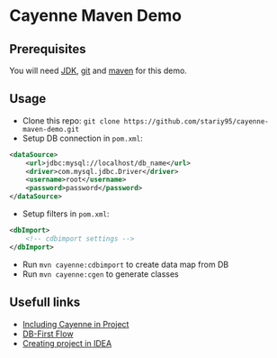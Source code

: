 # Cayenne Maven Demo

## Prerequisites

You will need [JDK](http://www.oracle.com/technetwork/java/javase/downloads/jdk8-downloads-2133151.html), 
[git](https://git-scm.com/downloads) and [maven](https://maven.apache.org/download.cgi) for this demo. 
 
## Usage
- Clone this repo: `git clone https://github.com/stariy95/cayenne-maven-demo.git`
- Setup DB connection in `pom.xml`:
```xml
<dataSource>
    <url>jdbc:mysql://localhost/db_name</url>
    <driver>com.mysql.jdbc.Driver</driver>
    <username>root</username>
    <password>password</password>
</dataSource>
```
- Setup filters in `pom.xml`:
```xml
<dbImport>
    <!-- cdbimport settings -->
</dbImport>
```
- Run `mvn cayenne:cdbimport` to create data map from DB
- Run `mvn cayenne:cgen` to generate classes 

## Usefull links
- [Including Cayenne in Project](http://cayenne.apache.org/docs/4.0/cayenne-guide/including-cayenne-in-project.html#maven-projects)
- [DB-First Flow](http://cayenne.apache.org/docs/4.0/cayenne-guide/re-introduction.html)
- [Creating project in IDEA](http://cayenne.apache.org/docs/4.0/tutorial/getting-started-part2.html#d0e47)
